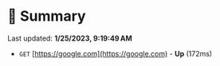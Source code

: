 # 📖 Summary
Last updated: **1/25/2023, 9:19:49 AM**

- `GET` [https://google.com](https://google.com) - **Up** (172ms)
